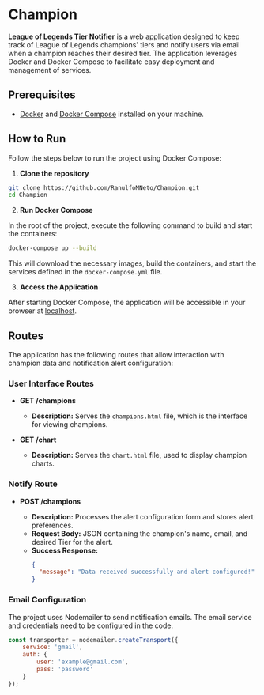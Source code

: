 # Champion

**League of Legends Tier Notifier** is a web application designed to keep track of League of Legends champions' tiers and notify users via email when a champion reaches their desired tier. The application leverages Docker and Docker Compose to facilitate easy deployment and management of services.

## Prerequisites

- [Docker](https://www.docker.com/get-started) and [Docker Compose](https://docs.docker.com/compose/install/) installed on your machine.

## How to Run

Follow the steps below to run the project using Docker Compose:

1. **Clone the repository**

```bash
git clone https://github.com/RanulfoMNeto/Champion.git
cd Champion
```

2. **Run Docker Compose**

In the root of the project, execute the following command to build and start the containers:

```bash
docker-compose up --build
```

This will download the necessary images, build the containers, and start the services defined in the `docker-compose.yml` file.

3. **Access the Application**

After starting Docker Compose, the application will be accessible in your browser at [localhost](http://localhost:3000).

## Routes

The application has the following routes that allow interaction with champion data and notification alert configuration:

### User Interface Routes

- **GET /champions**

  - **Description:** Serves the `champions.html` file, which is the interface for viewing champions.

- **GET /chart**

  - **Description:** Serves the `chart.html` file, used to display champion charts.

### Notify Route

- **POST /champions**

  - **Description:** Processes the alert configuration form and stores alert preferences.
  - **Request Body:** JSON containing the champion's name, email, and desired Tier for the alert.
  - **Success Response:**
    ```json
    {
      "message": "Data received successfully and alert configured!"
    }
    ```

### Email Configuration

The project uses Nodemailer to send notification emails. The email service and credentials need to be configured in the code.

```javascript
const transporter = nodemailer.createTransport({
    service: 'gmail',
    auth: {
        user: 'example@gmail.com',
        pass: 'password'
    }
});
```